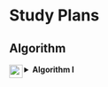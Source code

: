 <h1>Study Plans</h1>

<h2>Algorithm</h2>

<details>

<summary>
<img src="https://assets.leetcode.com/static_assets/others/algorithm_I.png" height="24" align="left">
<b>Algorithm I</b>
</summary>

<br>

<p>
In mathematics and computer science, an algorithm is defined as a process or set of rules to be followed in calculations or other problem-solving operations. This practical method is often used in calculations, data processing, and automatic reasoning because it contains clear and concise instructions and can be executed in limited time and space complexities.
</p>   

<h2>Day 1 - Binary Search</h2>

<h3>
<a href="https://leetcode.com/problems/binary-search/">704. Binary Search</a>
<h3>

<h4>
<a href="../701-800/704/">Solution</a>
</h4>

<h2>Day 2 - Two Pointers</h2>
<h2>Day 3 - Two Pointers</h2>
<h2>Day 4 - Two Pointers</h2>
<h2>Day 5 - Two Pointers</h2>
<h2>Day 6 - Sliding Window</h2>
<h2>Day 7 - Breadth-First Search / Depth-First Search</h2>
<h2>Day 8 - Breadth-First Search / Depth-First Search</h2>
<h2>Day 9 - Breadth-First Search / Depth-First Search</h2>
<h2>Day 10 - Recursion / Backtracking</h2>
<h2>Day 11 - Recursion / Backtracking</h2>
<h2>Day 12 - Dynamic Programming</h2>
<h2>Day 13 - Bit Manipulation</h2>
<h2>Day 14 - Bit Manipulation</h2>
</details>
